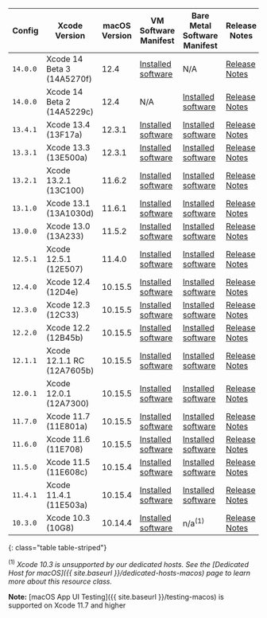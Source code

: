  Config   | Xcode Version                   | macOS Version | VM Software Manifest | Bare Metal Software Manifest | Release Notes
----------|---------------------------------|---------------|----------------------------|-------------------|--------------
`14.0.0` | Xcode 14 Beta 3 (14A5270f) | 12.4 | [Installed software](https://circle-macos-docs.s3.amazonaws.com/image-manifest/v8405/index.html) | N/A | [Release Notes](https://discuss.circleci.com/t/xcode-14-beta-3-released/44690)
 `14.0.0` | Xcode 14 Beta 2 (14A5229c) | 12.4 | N/A | [Installed software](https://circle-macos-docs.s3.amazonaws.com/image-manifest/cci-macos-production-2988/index.html) | [Release Notes](https://discuss.circleci.com/t/xcode-14-beta-2-released/44590)
 `13.4.1` | Xcode 13.4 (13F17a) | 12.3.1 | [Installed software](https://circle-macos-docs.s3.amazonaws.com/image-manifest/v8094/index.html) | [Installed software](https://circle-macos-docs.s3.amazonaws.com/image-manifest/cci-macos-production-2890/index.html) | [Release Notes](https://discuss.circleci.com/t/xcode-13-4-1-released/44328)
 `13.3.1` | Xcode 13.3 (13E500a) | 12.3.1 | [Installed software](https://circle-macos-docs.s3.amazonaws.com/image-manifest/v7555/index.html) | [Installed software](https://circle-macos-docs.s3.amazonaws.com/image-manifest/cci-macos-production-2718/index.html) | [Release Notes](https://discuss.circleci.com/t/xcode-13-3-1-released/43675)
 `13.2.1` | Xcode 13.2.1 (13C100) | 11.6.2 | [Installed software](https://circle-macos-docs.s3.amazonaws.com/image-manifest/v6690/index.html) | [Installed software](https://circle-macos-docs.s3.amazonaws.com/image-manifest/cci-macos-production-2243/index.html) | [Release Notes](https://discuss.circleci.com/t/xcode-13-2-1-released/42334)
 `13.1.0` | Xcode 13.1 (13A1030d) | 11.6.1 | [Installed software](https://circle-macos-docs.s3.amazonaws.com/image-manifest/v6269/index.html) | [Installed software](https://circle-macos-docs.s3.amazonaws.com/image-manifest/cci-macos-production-2218/index.html) | [Release Notes](https://discuss.circleci.com/t/xcode-13-1-rc-released/41577)
 `13.0.0` | Xcode 13.0 (13A233) | 11.5.2 | [Installed software](https://circle-macos-docs.s3.amazonaws.com/image-manifest/v6052/index.html) | [Installed software](https://circle-macos-docs.s3.amazonaws.com/image-manifest/cci-macos-production-1977/index.html) | [Release Notes](https://discuss.circleci.com/t/xcode-13-rc-released/41256)
 `12.5.1` | Xcode 12.5.1 (12E507) | 11.4.0 | [Installed software](https://circle-macos-docs.s3.amazonaws.com/image-manifest/v5775/index.html) | [Installed software](https://circle-macos-docs.s3.amazonaws.com/image-manifest/cci-macos-production-1964/index.html) | [Release Notes](https://discuss.circleci.com/t/xcode-12-5-1-released/40490)
 `12.4.0` | Xcode 12.4 (12D4e) | 10.15.5 | [Installed software](https://circle-macos-docs.s3.amazonaws.com/image-manifest/v4519/index.html) | [Installed software](https://circle-macos-docs.s3.amazonaws.com/image-manifest/cci-macos-production-1970/index.html) | [Release Notes](https://discuss.circleci.com/t/xcode-12-4-release/38993)
 `12.3.0` | Xcode 12.3 (12C33) | 10.15.5 | [Installed software](https://circle-macos-docs.s3.amazonaws.com/image-manifest/v4250/index.html) | [Installed software](https://circle-macos-docs.s3.amazonaws.com/image-manifest/cci-macos-production-1971/index.html) | [Release Notes](https://discuss.circleci.com/t/xcode-12-3-release/38570)
 `12.2.0` | Xcode 12.2 (12B45b) | 10.15.5 | [Installed software](https://circle-macos-docs.s3.amazonaws.com/image-manifest/v4136/index.html) | [Installed software](https://circle-macos-docs.s3.amazonaws.com/image-manifest/cci-macos-production-1975/index.html) | [Release Notes](https://discuss.circleci.com/t/xcode-12-2-released/38156)
 `12.1.1` | Xcode 12.1.1 RC (12A7605b) | 10.15.5 | [Installed software](https://circle-macos-docs.s3.amazonaws.com/image-manifest/v4054/index.html) | [Installed software](https://circle-macos-docs.s3.amazonaws.com/image-manifest/cci-macos-production-2208/index.html) | [Release Notes](https://discuss.circleci.com/t/xcode-12-1-1-rc-released/38023)
 `12.0.1` | Xcode 12.0.1 (12A7300) | 10.15.5 | [Installed software](https://circle-macos-docs.s3.amazonaws.com/image-manifest/v3933/index.html) | [Installed software](https://circle-macos-docs.s3.amazonaws.com/image-manifest/cci-macos-production-2216/index.html) | [Release Notes](https://discuss.circleci.com/t/xcode-12-0-1-released-xcode-12-0-0-deprecated/37630)
 `11.7.0` | Xcode 11.7 (11E801a) | 10.15.5 | [Installed software](https://circle-macos-docs.s3.amazonaws.com/image-manifest/v3587/index.html) | [Installed software](https://circle-macos-docs.s3.amazonaws.com/image-manifest/cci-macos-production-2297/index.html) | [Release Notes](https://discuss.circleci.com/t/xcode-11-7-released/37312)
 `11.6.0` | Xcode 11.6 (11E708) | 10.15.5 | [Installed software](https://circle-macos-docs.s3.amazonaws.com/image-manifest/v3299/index.html) | [Installed software](https://circle-macos-docs.s3.amazonaws.com/image-manifest/cci-macos-production-2299/index.html) | [Release Notes](https://discuss.circleci.com/t/xcode-11-6-released/36777/2)
 `11.5.0` | Xcode 11.5 (11E608c)    | 10.15.4 | [Installed software](https://circle-macos-docs.s3.amazonaws.com/image-manifest/v2960/index.html) | [Installed software](https://circle-macos-docs.s3.amazonaws.com/image-manifest/cci-macos-production-2310/index.html) | [Release Notes](https://discuss.circleci.com/t/xcode-11-5-gm-released/36029/4)
 `11.4.1` | Xcode 11.4.1 (11E503a)    | 10.15.4 | [Installed software](https://circle-macos-docs.s3.amazonaws.com/image-manifest/v2750/index.html) | [Installed software](https://circle-macos-docs.s3.amazonaws.com/image-manifest/cci-macos-production-2302/index.html) | [Release Notes](https://discuss.circleci.com/t/xcode-11-4-1-released/35559/2)
 `10.3.0` | Xcode 10.3 (10G8)         | 10.14.4 | [Installed software](https://circle-macos-docs.s3.amazonaws.com/image-manifest/v1925/index.html) | n/a<sup>(1)</sup> | [Release Notes](https://discuss.circleci.com/t/xcode-10-3-image-released/31561)
{: class="table table-striped"}

<sup>(1)</sup> _Xcode 10.3 is unsupported by our dedicated hosts. See the [Dedicated Host for macOS]({{ site.baseurl }}/dedicated-hosts-macos) page to learn more about this resource class._

**Note:** [macOS App UI Testing]({{ site.baseurl }}/testing-macos) is supported on Xcode 11.7 and higher
